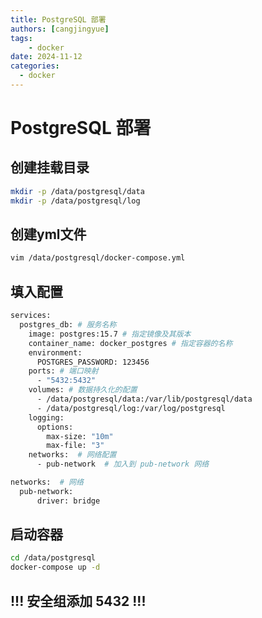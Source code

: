 ```yaml
---
title: PostgreSQL 部署
authors: [cangjingyue]
tags: 
    - docker
date: 2024-11-12
categories:
  - docker
---
```



# PostgreSQL 部署

## 创建挂载目录

``` bash
mkdir -p /data/postgresql/data
mkdir -p /data/postgresql/log
```

## 创建yml文件

``` bash
vim /data/postgresql/docker-compose.yml
```

## 填入配置
``` bash
services:
  postgres_db: # 服务名称
    image: postgres:15.7 # 指定镜像及其版本
    container_name: docker_postgres # 指定容器的名称
    environment:
      POSTGRES_PASSWORD: 123456
    ports: # 端口映射
      - "5432:5432"
    volumes: # 数据持久化的配置
      - /data/postgresql/data:/var/lib/postgresql/data
      - /data/postgresql/log:/var/log/postgresql
    logging:
      options:
        max-size: "10m"
        max-file: "3"
    networks:  # 网络配置
      - pub-network  # 加入到 pub-network 网络

networks:  # 网络
  pub-network:
      driver: bridge
```

## 启动容器
``` bash
cd /data/postgresql
docker-compose up -d
```

## **!!! 安全组添加 5432 !!!**